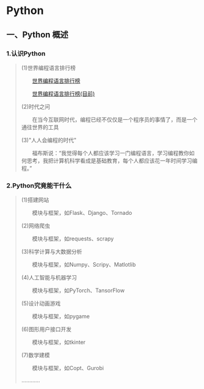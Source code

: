 # Python

## 一、Python 概述

### 1.认识Python
> 
> (1)世界编程语言排行榜
> 
> &emsp;&emsp;[世界编程语言排行榜](https://pypl.github.io/PYPL.html "跳转到编程语言排汗榜首页")
> 
> &emsp;&emsp;[世界编程语言排行榜(目前)](images/BlogFolder/Text.png)
>
> (2)时代之问
> 
> &emsp;&emsp;在当今互联网时代，编程已经不仅仅是一个程序员的事情了，而是一个通往世界的工具
>
> (3)"人人会编程的时代"
> 
> &emsp;&emsp;福布斯说：“我觉得每个人都应该学习一门编程语言，学习编程教你如何思考，我把计算机科学看成是基础教育，每个人都应该花一年时间学习编程。”

### 2.Python究竟能干什么
>
> (1)搭建网站
>
> &emsp;&emsp;模块与框架，如Flask、Django、Tornado
>
> (2)网络爬虫
>
> &emsp;&emsp;模块与框架，如requests、scrapy
>
> (3)科学计算与大数据分析
>
> &emsp;&emsp;模块与框架，如Numpy、Scripy、Matlotlib
>
> (4)人工智能与机器学习
>
> &emsp;&emsp;模块与框架，如PyTorch、TansorFlow
>
> (5)设计动画游戏
>
> &emsp;&emsp;模块与框架，如pygame
>
> (6)图形用户接口开发
>
> &emsp;&emsp;模块与框架，如tkinter
>
> (7)数学建模
>
> &emsp;&emsp;模块与框架，如Copt、Gurobi
>
>  …………
